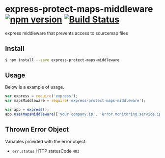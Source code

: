 # express-protect-maps-middleware [![npm version](https://badge.fury.io/js/express-protect-maps-middleware.svg)](https://www.npmjs.com/package/express-protect-maps-middleware) [![Build Status](https://travis-ci.org/Tickaroo/express-protect-maps-middleware.svg?branch=master)](https://travis-ci.org/Tickaroo/express-protect-maps-middleware)

express middleware that prevents access to sourcemap files

## Install

```bash
$ npm install --save express-protect-maps-middleware
```

## Usage

Below is a example of usage.

```javascript
var express = require('express');
var mapsMiddleware = require('express-protect-maps-middleware');

var app = express();
app.use(mapsMiddleware(['your.company.ip', 'error.monitoring.service.ip']), '/assets/');
```

## Thrown Error Object

Variables provided with the error object:

- `err.status` HTTP statusCode `403`
